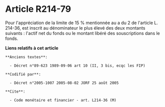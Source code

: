 # Article R214-79

Pour l'appréciation de la limite de 15 % mentionnée au a du 2 de l'article L. 214-36, est inscrit au dénominateur le plus
élevé des deux montants suivants : l'actif net du fonds ou le montant libéré des souscriptions dans le fonds.

**Liens relatifs à cet article**

	**Anciens textes**:

	  - Décret n°89-623 1989-09-06 art 10 (II, 3 bis, ecqc les FIP)

	**Codifié par**:

	  - Décret n°2005-1007 2005-08-02 JORF 25 août 2005

	**Cite**:

	  - Code monétaire et financier - art. L214-36 (M)
